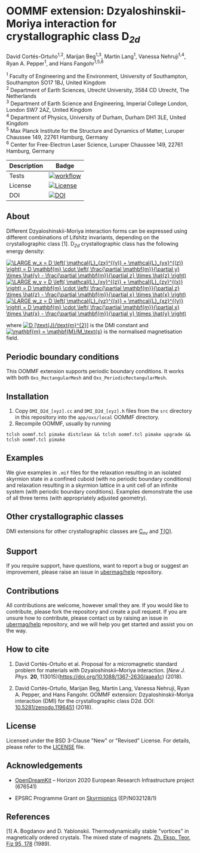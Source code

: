 # OOMMF extension: Dzyaloshinskii-Moriya interaction for crystallographic class D<sub><i>2d</i></sub>

David Cortés-Ortuño<sup>1,2</sup>, Marijan Beg<sup>1,3</sup>, Martin Lang<sup>1</sup>, Vanessa Nehruji<sup>1,4</sup>, Ryan A. Pepper<sup>1</sup>, and Hans Fangohr<sup>1,5,6</sup>

<sup>1</sup> Faculty of Engineering and the Environment, University of Southampton, Southampton SO17 1BJ, United Kingdom  
<sup>2</sup> Department of Earth Sciences, Utrecht University, 3584 CD Utrecht, The Netherlands  
<sup>3</sup> Department of Earth Science and Engineering, Imperial College London, London SW7 2AZ, United Kingdom  
<sup>4</sup> Department of Physics, University of Durham, Durham DH1 3LE, United Kingdom  
<sup>5</sup> Max Planck Institute for the Structure and Dynamics of Matter, Luruper Chaussee 149, 22761 Hamburg, Germany   
<sup>6</sup> Center for Free-Electron Laser Science, Luruper Chaussee 149, 22761 Hamburg, Germany

| Description | Badge |
| --- | --- |
| Tests | [![workflow](https://github.com/joommf/oommf-extension-dmi-d2d/actions/workflows/workflow.yml/badge.svg)](https://github.com/joommf/oommf-extension-dmi-d2d/actions/workflows/workflow.yml) |
| License | [![License](https://img.shields.io/badge/License-BSD%203--Clause-blue.svg)](https://opensource.org/licenses/BSD-3-Clause) |
| DOI | [![DOI](https://zenodo.org/badge/DOI/10.5281/zenodo.1196450.svg)](https://doi.org/10.5281/zenodo.1196450) |

## About

Different Dzyaloshinskii-Moriya interaction forms can be expressed using different combinations of Lifshitz invariants, depending on the crystallographic class [1]. D<sub><i>2d</i></sub> crystallographic class has the following energy density:

<a href="https://www.codecogs.com/eqnedit.php?latex=\LARGE&space;w_x&space;=&space;D&space;\left(&space;\mathcal{L}_{zx}^{(y)}&space;&plus;&space;\mathcal{L}_{yx}^{(z)}&space;\right)&space;=&space;D&space;\mathbf{m}&space;\cdot&space;\left(&space;\frac{\partial&space;\mathbf{m}}{\partial&space;y}&space;\times&space;\hat{y}&space;-&space;\frac{\partial&space;\mathbf{m}}{\partial&space;z}&space;\times&space;\hat{z}&space;\right)" target="_blank"><img src="https://latex.codecogs.com/gif.latex?\LARGE&space;w_x&space;=&space;D&space;\left(&space;\mathcal{L}_{zx}^{(y)}&space;&plus;&space;\mathcal{L}_{yx}^{(z)}&space;\right)&space;=&space;D&space;\mathbf{m}&space;\cdot&space;\left(&space;\frac{\partial&space;\mathbf{m}}{\partial&space;y}&space;\times&space;\hat{y}&space;-&space;\frac{\partial&space;\mathbf{m}}{\partial&space;z}&space;\times&space;\hat{z}&space;\right)" title="\LARGE w_x = D \left( \mathcal{L}_{zx}^{(y)} + \mathcal{L}_{yx}^{(z)} \right) = D \mathbf{m} \cdot \left( \frac{\partial \mathbf{m}}{\partial y} \times \hat{y} - \frac{\partial \mathbf{m}}{\partial z} \times \hat{z} \right)" /></a>
<a href="https://www.codecogs.com/eqnedit.php?latex=\LARGE&space;w_y&space;=&space;D&space;\left(&space;\mathcal{L}_{xy}^{(z)}&space;&plus;&space;\mathcal{L}_{zy}^{(x)}&space;\right)&space;=&space;D&space;\mathbf{m}&space;\cdot&space;\left(&space;\frac{\partial&space;\mathbf{m}}{\partial&space;z}&space;\times&space;\hat{z}&space;-&space;\frac{\partial&space;\mathbf{m}}{\partial&space;x}&space;\times&space;\hat{x}&space;\right)" target="_blank"><img src="https://latex.codecogs.com/gif.latex?\LARGE&space;w_y&space;=&space;D&space;\left(&space;\mathcal{L}_{xy}^{(z)}&space;&plus;&space;\mathcal{L}_{zy}^{(x)}&space;\right)&space;=&space;D&space;\mathbf{m}&space;\cdot&space;\left(&space;\frac{\partial&space;\mathbf{m}}{\partial&space;z}&space;\times&space;\hat{z}&space;-&space;\frac{\partial&space;\mathbf{m}}{\partial&space;x}&space;\times&space;\hat{x}&space;\right)" title="\LARGE w_y = D \left( \mathcal{L}_{xy}^{(z)} + \mathcal{L}_{zy}^{(x)} \right) = D \mathbf{m} \cdot \left( \frac{\partial \mathbf{m}}{\partial z} \times \hat{z} - \frac{\partial \mathbf{m}}{\partial x} \times \hat{x} \right)" /></a>
<a href="https://www.codecogs.com/eqnedit.php?latex=\LARGE&space;w_z&space;=&space;D&space;\left(&space;\mathcal{L}_{yz}^{(x)}&space;&plus;&space;\mathcal{L}_{xz}^{(y)}&space;\right)&space;=&space;D&space;\mathbf{m}&space;\cdot&space;\left(&space;\frac{\partial&space;\mathbf{m}}{\partial&space;x}&space;\times&space;\hat{x}&space;-&space;\frac{\partial&space;\mathbf{m}}{\partial&space;y}&space;\times&space;\hat{y}&space;\right)" target="_blank"><img src="https://latex.codecogs.com/gif.latex?\LARGE&space;w_z&space;=&space;D&space;\left(&space;\mathcal{L}_{yz}^{(x)}&space;&plus;&space;\mathcal{L}_{xz}^{(y)}&space;\right)&space;=&space;D&space;\mathbf{m}&space;\cdot&space;\left(&space;\frac{\partial&space;\mathbf{m}}{\partial&space;x}&space;\times&space;\hat{x}&space;-&space;\frac{\partial&space;\mathbf{m}}{\partial&space;y}&space;\times&space;\hat{y}&space;\right)" title="\LARGE w_z = D \left( \mathcal{L}_{yz}^{(x)} + \mathcal{L}_{xz}^{(y)} \right) = D \mathbf{m} \cdot \left( \frac{\partial \mathbf{m}}{\partial x} \times \hat{x} - \frac{\partial \mathbf{m}}{\partial y} \times \hat{y} \right)" /></a>

where <a href="https://www.codecogs.com/eqnedit.php?latex=D&space;[\text{J}/\text{m}^{2}]" target="_blank"><img src="https://latex.codecogs.com/gif.latex?D&space;[\text{J}/\text{m}^{2}]" title="D [\text{J}/\text{m}^{2}]" /></a> is the DMI constant and <a href="https://www.codecogs.com/eqnedit.php?latex=\mathbf{m}&space;=&space;\mathbf{M}/M_\text{s}" target="_blank"><img src="https://latex.codecogs.com/gif.latex?\mathbf{m}&space;=&space;\mathbf{M}/M_\text{s}" title="\mathbf{m} = \mathbf{M}/M_\text{s}" /></a> is the normalised magnetisation field.

## Periodic boundary conditions

This OOMMF extension supports periodic boundary conditions. It works with both `Oxs_RectangularMesh` and `Oxs_PeriodicRectangularMesh`.

## Installation

1. Copy `DMI_D2d_[xyz].cc` and `DMI_D2d_[xyz].h` files from the `src` directory in this repository into the `app/oxs/local` OOMMF directory.
2. Recompile OOMMF, usually by running
```
tclsh oommf.tcl pimake distclean && tclsh oommf.tcl pimake upgrade && tclsh oommf.tcl pimake
```

## Examples

We give examples in `.mif` files for the relaxation resulting in an isolated skyrmion state in a confined cuboid (with no periodic boundary conditions) and relaxation resulting in a skyrmion lattice in a unit cell of an infinite system (with periodic boundary conditions). Examples demonstrate the use of all three terms (with appropriately adjusted geometry).

## Other crystallographic classes

DMI extensions for other crystallographic classes are [C<sub><i>nv</i></sub>](https://github.com/joommf/oommf-extension-dmi-cnv) and [T(O)](https://github.com/joommf/oommf-extension-dmi-t).

## Support

If you require support, have questions, want to report a bug or suggest an improvement, please raise an issue in [ubermag/help](https://github.com/ubermag/help) repository.

## Contributions

All contributions are welcome, however small they are. If you would like to contribute, please fork the repository and create a pull request. If you are unsure how to contribute, please contact us by raising an issue in [ubermag/help](https://github.com/ubermag/help) repository, and we will help you get started and assist you on the way.

## How to cite

1. David Cortés-Ortuño et al. Proposal for a micromagnetic standard problem for materials with Dzyaloshinskii–Moriya interaction. [*New J. Phys.* **20**, 113015)(https://doi.org/10.1088/1367-2630/aaea1c) (2018).

2. David Cortés-Ortuño, Marijan Beg, Martin Lang, Vanessa Nehruji, Ryan A. Pepper, and Hans Fangohr. OOMMF extension: Dzyaloshinskii-Moriya interaction (DMI) for the crystallographic class D2d. DOI: [10.5281/zenodo.1196451](http://doi.org/10.5281/zenodo.1196451) (2018).

## License

Licensed under the BSD 3-Clause "New" or "Revised" License. For details, please refer to the [LICENSE](LICENSE) file.

## Acknowledgements

- [OpenDreamKit](http://opendreamkit.org/) – Horizon 2020 European Research Infrastructure project (676541)

- EPSRC Programme Grant on [Skyrmionics](http://www.skyrmions.ac.uk) (EP/N032128/1)

## References

[1] A. Bogdanov and D. Yablonskii. Thermodynamically stable "vortices" in magnetically ordered crystals. The mixed state of magnets. [Zh. Eksp. Teor. Fiz 95, 178](http://www.jetp.ac.ru/cgi-bin/e/index/e/68/1/p101?a=list) (1989).
